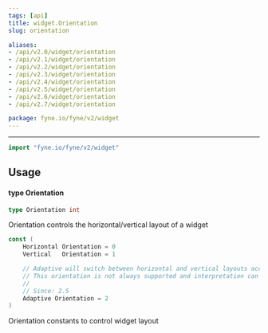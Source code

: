 ```yaml
---
tags: [api]
title: widget.Orientation
slug: orientation

aliases:
- /api/v2.0/widget/orientation
- /api/v2.1/widget/orientation
- /api/v2.2/widget/orientation
- /api/v2.3/widget/orientation
- /api/v2.4/widget/orientation
- /api/v2.5/widget/orientation
- /api/v2.6/widget/orientation
- /api/v2.7/widget/orientation

package: fyne.io/fyne/v2/widget
---
```



---
```go
import "fyne.io/fyne/v2/widget"
```

## Usage

#### type Orientation

```go
type Orientation int
```

Orientation controls the horizontal/vertical layout of a widget

```go
const (
	Horizontal Orientation = 0
	Vertical   Orientation = 1

	// Adaptive will switch between horizontal and vertical layouts according to device orientation.
	// This orientation is not always supported and interpretation can vary per-widget.
	//
	// Since: 2.5
	Adaptive Orientation = 2
)
```
Orientation constants to control widget layout
